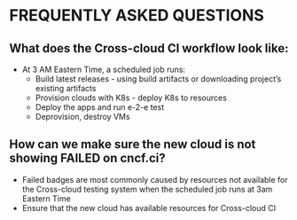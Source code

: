 # FREQUENTLY ASKED QUESTIONS


## What does the Cross-cloud CI workflow look like:
- At 3 AM Eastern Time, a scheduled job runs:
  - Build latest releases - using build artifacts or downloading project’s existing artifacts
  - Provision clouds with K8s - deploy K8s to resources
  - Deploy the apps and run e-2-e test
  - Deprovision, destroy VMs

## How can we make sure the new cloud is not showing FAILED on cncf.ci?
- Failed badges are most commonly caused by resources not available for the Cross-cloud testing system when the scheduled job runs at 3am Eastern Time
- Ensure that the new cloud has available resources for Cross-cloud CI
